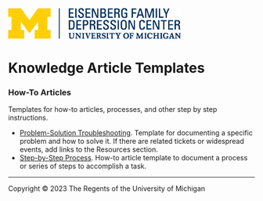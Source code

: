 ![Depression Center Logo](https://github.com/DepressionCenter/.github/blob/main/images/EFDCLogo_375w.png "depressioncenter.org")

# Knowledge Article Templates

### How-To Articles
Templates for how-to articles, processes, and other step by step instructions.
+ [Problem-Solution Troubleshooting](https://github.com/DepressionCenter/EFDC-TDX-KB/blob/main/ArticleTemplates/How-To_Articles/Problem-Solution_Troubleshooting.html). Template for documenting a specific problem and how to solve it. If there are related tickets or widespread events, add links to the Resources section.
+ [Step-by-Step Process](https://github.com/DepressionCenter/EFDC-TDX-KB/blob/main/ArticleTemplates/How-To_Articles/Step-by-step_Process.html). How-to article template to document a process or series of steps to accomplish a task.



----

Copyright © 2023 The Regents of the University of Michigan
